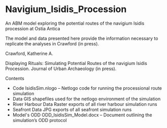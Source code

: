 # Navigium_Isidis_Procession
An ABM model exploring the potential routes of the navigium Isidis procession at Ostia Antica

The model and data presented here provide the information necessary to replicate the analyses in Crawford (in press). 

Crawford, Katherine A. 

Displaying Rituals: Simulating Potential Routes of the navigium Isidis Procession. Journal of Urban Archaeology (in press). 

Contents
-	Code
IsidisSim.nlogo – Netlogo code for running the processional route simulation 
-	Data
GIS shapefiles used for the netlogo environment of the simulation
-	River Harbour Data
Raster exports of all river harbour simulation runs
- Seafront Data
JPG exports of all seafront simulation runs
- Model's ODD
ODD_IsidisSim_Model.docx – Document outlining the simulation’s ODD protocol

